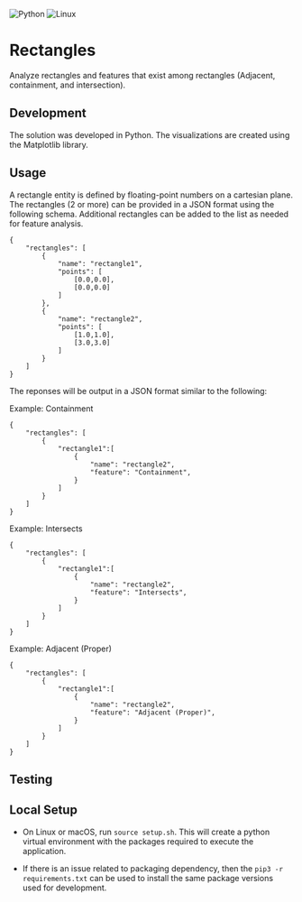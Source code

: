 <p float="left">
   <img alt="Python" src="https://img.shields.io/badge/python-%2314354C.svg?&style=for-the-badge&logo=pythonlogoColor=white"/>
   <img alt="Linux" src="https://img.shields.io/badge/Linux-FCC624?style=for-the-badge&logo=linux&logoColor=black">
</p>

# Rectangles
Analyze rectangles and features that exist among rectangles (Adjacent, containment, and intersection).

## Development

The solution was developed in Python. The visualizations are created using the Matplotlib library. 

## Usage

A rectangle entity is defined by floating-point numbers on a cartesian plane. The rectangles (2 or more) can be provided in a JSON format using the following schema. Additional rectangles can be added to the list as needed for feature analysis.

```
{
    "rectangles": [
        {
            "name": "rectangle1",
            "points": [
                [0.0,0.0],
                [0.0,0.0]
            ]
        },
        {
            "name": "rectangle2",
            "points": [
                [1.0,1.0],
                [3.0,3.0]
            ]   
        }
    ] 
}
```

The reponses will be output in a JSON format similar to the following:

Example: Containment
```
{
    "rectangles": [
        {
            "rectangle1":[
                {
                    "name": "rectangle2",
                    "feature": "Containment",
                }
            ]
        }
    ] 
}
```

Example: Intersects
```
{
    "rectangles": [
        {
            "rectangle1":[
                {
                    "name": "rectangle2",
                    "feature": "Intersects",
                }
            ]
        }
    ] 
}

```

Example: Adjacent (Proper)
```
{
    "rectangles": [
        {
            "rectangle1":[
                {
                    "name": "rectangle2",
                    "feature": "Adjacent (Proper)",
                }
            ]
        }
    ] 
}
```

## Testing

## Local Setup

- On Linux or macOS, run `source setup.sh`. This will create a python virtual environment with the packages required to execute the application.

- If there is an issue related to packaging dependency, then the `pip3 -r requirements.txt` can be used to install the same package versions used for development.